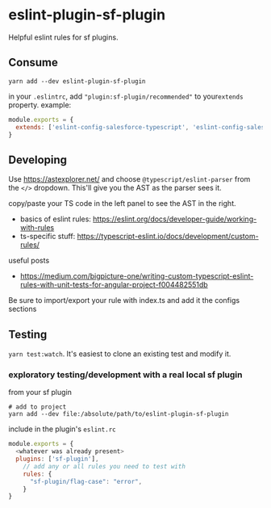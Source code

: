 # eslint-plugin-sf-plugin

Helpful eslint rules for sf plugins.

## Consume

`yarn add --dev eslint-plugin-sf-plugin`

in your `.eslintrc`, add `"plugin:sf-plugin/recommended"` to your`extends` property.  example:

```js
module.exports = {
  extends: ['eslint-config-salesforce-typescript', 'eslint-config-salesforce-license', "plugin:sf-plugin/recommended"],
}
```

## Developing

Use <https://astexplorer.net/> and choose `@typescript/eslint-parser` from the `</>` dropdown.  This'll give you the AST as the parser sees it.

copy/paste your TS code in the left panel to see the AST in the right.

* basics of eslint rules: <https://eslint.org/docs/developer-guide/working-with-rules>
* ts-specific stuff: <https://typescript-eslint.io/docs/development/custom-rules/>

useful posts

* <https://medium.com/bigpicture-one/writing-custom-typescript-eslint-rules-with-unit-tests-for-angular-project-f004482551db>

Be sure to import/export your rule with index.ts and add it the configs sections

## Testing

`yarn test:watch`.  It's easiest to clone an existing test and modify it.

### exploratory testing/development with a real local sf plugin

from your sf plugin

```shell
# add to project
yarn add --dev file:/absolute/path/to/eslint-plugin-sf-plugin
```

include in the plugin's `eslint.rc`

```js
module.exports = {
  <whatever was already present>
  plugins: ['sf-plugin'],
    // add any or all rules you need to test with
    rules: {
      "sf-plugin/flag-case": "error",      
    }
}
